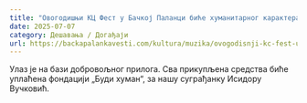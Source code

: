 ```yaml
---
title: "Овогодишњи КЦ Фест у Бачкој Паланци биће хуманитарног карактера"
date: 2025-07-07
category: Дешавања / Догађаји
url: https://backapalankavesti.com/kultura/muzika/ovogodisnji-kc-fest-u-backoj-palanci-bice-humanitarnog-karaktera/
---
```


Улаз је на бази добровољног прилога. Сва прикупљена средства биће уплаћена фондацији „Буди хуман“, за нашу суграђанку Исидору Вучковић.
